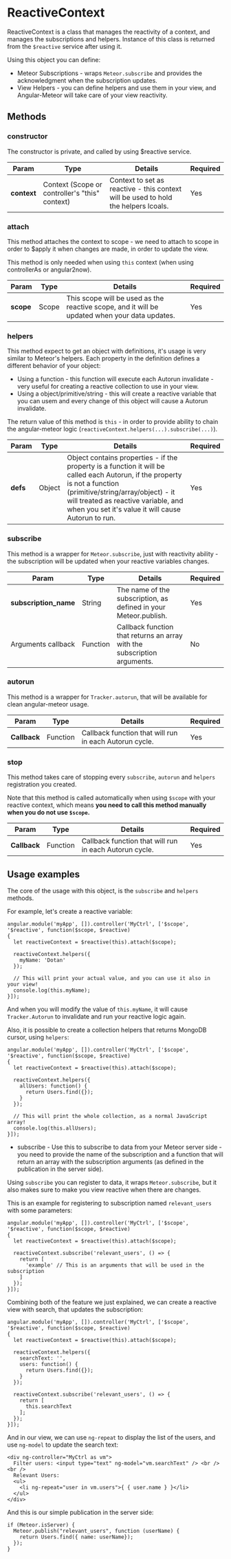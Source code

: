 # ReactiveContext

ReactiveContext is a class that manages the reactivity of a context, and manages the subscriptions and helpers.
Instance of this class is returned from the `$reactive` service after using it.

Using this object you can define:

* Meteor Subscriptions - wraps `Meteor.subscribe` and provides the acknowledgment when the subscription updates.
* View Helpers - you can define helpers and use them in your view, and Angular-Meteor will take care of your view reactivity.

## Methods

### constructor

The constructor is private, and called by using $reactive service.

<table class="variables-matrix input-arguments">
  <thead>
  <tr>
    <th>Param</th>
    <th>Type</th>
    <th>Details</th>
    <th>Required</th>
  </tr>
  </thead>
  <tbody>
  <tr>
    <td><strong>context</strong></td>
    <td>
      Context (Scope or controller's "this" context)
    </td>
    <td>Context to set as reactive - this context will be used to hold the helpers lcoals.</td>
    <td>Yes</td>
  </tr>
  </tbody>
</table>

### attach

This method attaches the context to scope - we need to attach to scope in order to $apply it when changes are made, in order to update the view.

This method is only needed when using `this` context (when using controllerAs or angular2now).

<table class="variables-matrix input-arguments">
  <thead>
  <tr>
    <th>Param</th>
    <th>Type</th>
    <th>Details</th>
    <th>Required</th>
  </tr>
  </thead>
  <tbody>
  <tr>
    <td><strong>scope</strong></td>
    <td>
      Scope
    </td>
    <td>This scope will be used as the reactive scope, and it will be updated when your data updates.</td>
    <td>Yes</td>
  </tr>
  </tbody>
</table>

### helpers

This method expect to get an object with definitions, it's usage is very similar to Meteor's helpers. Each property in the definition defines a different behavior of your object:
* Using a function - this function will execute each Autorun invalidate - very useful for creating a reactive collection to use in your view.
* Using a object/primitive/string - this will create a reactive variable that you can usem and every change of this object will cause a Autorun invalidate.

The return value of this method is `this` - in order to provide ability to chain the angular-meteor logic (`reactiveContext.helpers(...).subscribe(...)`).

<table class="variables-matrix input-arguments">
  <thead>
  <tr>
    <th>Param</th>
    <th>Type</th>
    <th>Details</th>
    <th>Required</th>
  </tr>
  </thead>
  <tbody>
  <tr>
    <td><strong>defs</strong></td>
    <td>
      Object
    </td>
    <td>Object contains properties - if the property is a function it will be called each Autorun, if the property is not a function (primitive/string/array/object) - it will treated as reactive variable, and when you set it's value it will cause Autorun to run.</td>
    <td>Yes</td>
  </tr>
  </tbody>
</table>

### subscribe

This method is a wrapper for `Meteor.subscribe`, just with reactivity ability - the subscription will be updated when your reactive variables changes.

<table class="variables-matrix input-arguments">
  <thead>
  <tr>
    <th>Param</th>
    <th>Type</th>
    <th>Details</th>
    <th>Required</th>
  </tr>
  </thead>
  <tbody>
  <tr>
    <td><strong>subscription_name</strong></td>
    <td>
      String
    </td>
    <td>The name of the subscription, as defined in your Meteor.publish.</td>
    <td>Yes</td>
  </tr>
  <tr>
    <td>Arguments callback</td>
    <td>
      Function
    </td>
    <td>Callback function that returns an array with the subscription arguments.</td>
    <td>No</td>
  </tr>
  </tbody>
</table>

### autorun

This method is a wrapper for `Tracker.autorun`, that will be available for clean angular-meteor usage.

<table class="variables-matrix input-arguments">
  <thead>
  <tr>
    <th>Param</th>
    <th>Type</th>
    <th>Details</th>
    <th>Required</th>
  </tr>
  </thead>
  <tbody>
  <tr>
    <td><strong>Callback</strong></td>
    <td>
      Function
    </td>
    <td>Callback function that will run in each Autorun cycle.</td>
    <td>Yes</td>
  </tr>
  </tbody>
</table>

### stop

This method takes care of stopping every `subscribe`, `autorun` and `helpers` registration you created.

Note that this method is called automatically when using `$scope` with your reactive context, which means <strong>you need to call this method manually when you do not use `$scope`.</strong>

<table class="variables-matrix input-arguments">
  <thead>
  <tr>
    <th>Param</th>
    <th>Type</th>
    <th>Details</th>
    <th>Required</th>
  </tr>
  </thead>
  <tbody>
  <tr>
    <td><strong>Callback</strong></td>
    <td>
      Function
    </td>
    <td>Callback function that will run in each Autorun cycle.</td>
    <td>Yes</td>
  </tr>
  </tbody>
</table>


## Usage examples

The core of the usage with this object, is the `subscribe` and `helpers` methods.

For example, let's create a reactive variable:

    angular.module('myApp', []).controller('MyCtrl', ['$scope', '$reactive', function($scope, $reactive)
    {
      let reactiveContext = $reactive(this).attach($scope);

      reactiveContext.helpers({
        myName: 'Dotan'
      });

      // This will print your actual value, and you can use it also in your view!
      console.log(this.myName);
    }]);

And when you will modify the value of `this.myName`, it will cause `Tracker.Autorun` to invalidate and run your reactive logic again.

Also, it is possible to create a collection helpers that returns MongoDB cursor, using `helpers`:

    angular.module('myApp', []).controller('MyCtrl', ['$scope', '$reactive', function($scope, $reactive)
    {
      let reactiveContext = $reactive(this).attach($scope);

      reactiveContext.helpers({
        allUsers: function() {
          return Users.find({});
        }
      });

      // This will print the whole collection, as a normal JavaScript array!
      console.log(this.allUsers);
    }]);



* subscribe - Use this to subscribe to data from your Meteor server side - you need to provide the name of the subscription and a function that will return an array with the subscription arguments (as defined in the publication in the server side).

Using `subscribe` you can register to data, it wraps `Meteor.subscribe`, but it also makes sure to make you view reactive when there are changes.

This is an example for registering to subscription named `relevant_users` with some parameters:

    angular.module('myApp', []).controller('MyCtrl', ['$scope', '$reactive', function($scope, $reactive)
    {
      let reactiveContext = $reactive(this).attach($scope);

      reactiveContext.subscribe('relevant_users', () => {
        return [
          'example' // This is an arguments that will be used in the subscription
        ]
      });
    }]);


Combining both of the feature we just explained, we can create a reactive view with search, that updates the subscription:

    angular.module('myApp', []).controller('MyCtrl', ['$scope', '$reactive', function($scope, $reactive)
    {
      let reactiveContext = $reactive(this).attach($scope);

      reactiveContext.helpers({
        searchText: '',
        users: function() {
          return Users.find({});
        }
      });

      reactiveContext.subscribe('relevant_users', () => {
        return [
          this.searchText
        ];
      });
    }]);

And in our view, we can use `ng-repeat` to display the list of the users, and use `ng-model` to update the search text:

    <div ng-controller="MyCtrl as vm">
      Filter users: <input type="text" ng-model="vm.searchText" /> <br /><br />
      Relevant Users:
      <ul>
        <li ng-repeat="user in vm.users">{ { user.name } }</li>
      </ul>
    </div>

And this is our simple publication in the server side:

    if (Meteor.isServer) {
      Meteor.publish("relevant_users", function (userName) {
        return Users.find({ name: userName});
      });
    }
